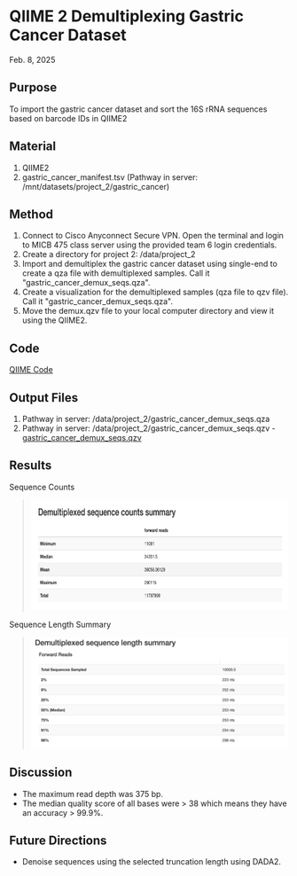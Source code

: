 # QIIME 2 Demultiplexing Gastric Cancer Dataset

Feb. 8, 2025

## Purpose
To import the gastric cancer dataset and sort the 16S rRNA sequences based on barcode IDs in QIIME2

## Material
1. QIIME2
2. gastric_cancer_manifest.tsv (Pathway in server: /mnt/datasets/project_2/gastric_cancer)

## Method

1. Connect to Cisco Anyconnect Secure VPN. Open the terminal and login to MICB 475 class server using the provided team 6 login credentials.
2. Create a directory for project 2: /data/project_2
3. Import and demultiplex the gastric cancer dataset using single-end to create a qza file with
demultiplexed samples. Call it "gastric_cancer_demux_seqs.qza".
5. Create a visualization for the demultiplexed samples (qza file to qzv file). Call it "gastric_cancer_demux_seqs.qza".
6. Move the demux.qzv file to your local computer directory and view it using the QIIME2.

## Code
[QIIME Code](/QIIME2/Data_Processing_Script.txt)

## Output Files

1. Pathway in server: /data/project_2/gastric_cancer_demux_seqs.qza 
2. Pathway in server: /data/project_2/gastric_cancer_demux_seqs.qzv - [gastric_cancer_demux_seqs.qzv](/QIIME2/exports/gastric_cancer_demux_seqs.qzv)

## Results

Sequence Counts
> <img src="/QIIME2/visuals/demultiplexed_seqs_count.png" height="200">

Sequence Length Summary
> <img src="/QIIME2/visuals/demultiplexed_seqs_length_summary.png" height="200">

## Discussion
- The maximum read depth was 375 bp.
- The median quality score of all bases were > 38 which means they have an accuracy > 99.9%.


## Future Directions
- Denoise sequences using the selected truncation length using DADA2.
